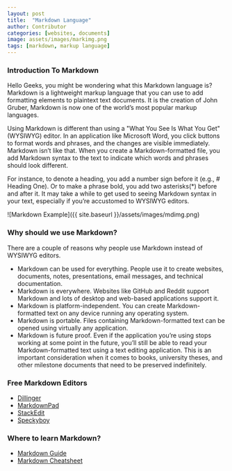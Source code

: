 ```yaml
---
layout: post
title:  "Markdown Language"
author: Contributor
categories: [websites, documents]
image: assets/images/markimg.png
tags: [markdown, markup language]
---
```


### Introduction To Markdown

Hello Geeks, you might be wondering what this Markdown language is? 
Markdown is a lightweight markup language that you can use to add formatting elements to plaintext text documents. It is the creation of John Gruber, Markdown is now one of the world’s most popular markup languages.

Using Markdown is different than using a "What You See Is What You Get" (WYSIWYG) editor. In an application like Microsoft Word, you click buttons to format words and phrases, and the changes are visible immediately. Markdown isn’t like that. When you create a Markdown-formatted file, you add Markdown syntax to the text to indicate which words and phrases should look different.

For instance, to denote a heading, you add a number sign before it (e.g., # Heading One). Or to make a phrase bold, you add two asterisks(*) before and after it. It may take a while to get used to seeing Markdown syntax in your text, especially if you’re accustomed to WYSIWYG editors.

![Markdown Example]({{ site.baseurl }}/assets/images/mdimg.png)


### Why should we use Markdown?

There are a couple of reasons why people use Markdown instead of WYSIWYG editors.

- Markdown can be used for everything. People use it to create websites, documents, notes, presentations, email messages, and technical documentation.
- Markdown is everywhere. Websites like GitHub and Reddit support Markdown and lots of desktop and web-based applications support it. 
- Markdown is platform-independent. You can create Markdown-formatted text on any device running any operating system.
- Markdown is portable. Files containing Markdown-formatted text can be opened using virtually any application.
- Markdown is future proof. Even if the application you’re using stops working at some point in the future, you’ll still be able to read your Markdown-formatted text using a text editing application. This is an important consideration when it comes to books, university theses, and other milestone documents that need to be preserved indefinitely.

### Free Markdown Editors

- [Dillinger](https://dillinger.io/)
- [MarkdownPad](http://markdownpad.com/)
- [StackEdit](https://stackedit.io/)
- [Speckyboy](https://speckyboy.com/markdown-tools-editors/)


### Where to learn Markdown?

- [Markdown Guide](https://www.markdownguide.org/getting-started/)
- [Markdown Cheatsheet](https://github.com/adam-p/markdown-here/wiki/Markdown-Cheatsheet)

